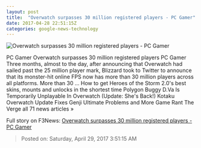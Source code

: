 ```yaml
---
layout: post
title:  "Overwatch surpasses 30 million registered players - PC Gamer"
date: 2017-04-28 22:51:15Z
categories: google-news-technology
---
```


![Overwatch surpasses 30 million registered players - PC Gamer](http://cdn.mos.cms.futurecdn.net/m36YyYVRpXxgeJbg9Mzvy7-1200-80.jpg)

PC Gamer Overwatch surpasses 30 million registered players PC Gamer Three months, almost to the day, after announcing that Overwatch had sailed past the 25 million player mark, Blizzard took to Twitter to announce that its monster-hit online FPS now has more than 30 million players across all platforms. More than 30 ... How to get Heroes of the Storm 2.0's best skins, mounts and unlocks in the shortest time Polygon Buggy D.Va Is Temporarily Unplayable In Overwatch (Update: She's Back!) Kotaku Overwatch Update Fixes Genji Ultimate Problems and More Game Rant The Verge all 71 news articles »


Full story on F3News: [Overwatch surpasses 30 million registered players - PC Gamer](http://www.f3nws.com/n/pqArKG)

> Posted on: Saturday, April 29, 2017 3:51:15 AM
